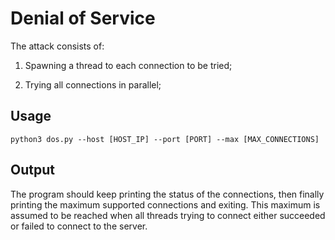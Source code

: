 # Denial of Service

The attack consists of:

1. Spawning a thread to each connection to be tried;

2. Trying all connections in parallel;

## Usage

`python3 dos.py --host [HOST_IP] --port [PORT] --max [MAX_CONNECTIONS]`

## Output

The program should keep printing the status of the connections, then finally printing the maximum supported connections and exiting. This maximum is assumed to be reached when all threads trying to connect either succeeded or failed to connect to the server.